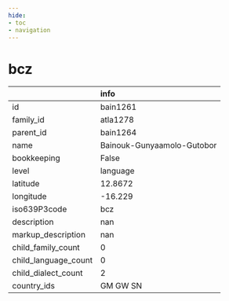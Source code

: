 ```yaml
---
hide:
- toc
- navigation
---
```

# bcz
|                      | info                       |
|:---------------------|:---------------------------|
| id                   | bain1261                   |
| family_id            | atla1278                   |
| parent_id            | bain1264                   |
| name                 | Bainouk-Gunyaamolo-Gutobor |
| bookkeeping          | False                      |
| level                | language                   |
| latitude             | 12.8672                    |
| longitude            | -16.229                    |
| iso639P3code         | bcz                        |
| description          | nan                        |
| markup_description   | nan                        |
| child_family_count   | 0                          |
| child_language_count | 0                          |
| child_dialect_count  | 2                          |
| country_ids          | GM GW SN                   |